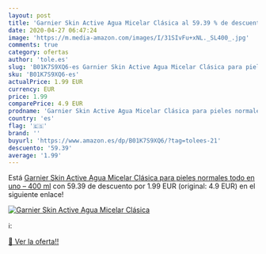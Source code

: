 ```yaml
---
layout: post
title: 'Garnier Skin Active Agua Micelar Clásica al 59.39 % de descuento'
date: 2020-04-27 06:47:24
image: 'https://m.media-amazon.com/images/I/31SIvFu+xNL._SL400_.jpg'
comments: true
category: ofertas
author: 'tole.es'
slug: 'B01K7S9XQ6-es Garnier Skin Active Agua Micelar Clásica para pieles...'
sku: 'B01K7S9XQ6-es'
actualPrice: 1.99 EUR
currency: EUR
price: 1.99
comparePrice: 4.9 EUR
prodname: 'Garnier Skin Active Agua Micelar Clásica para pieles normales todo en uno – 400 ml'
country: 'es'
flag: '🇪🇸'
brand: ''
buyurl: 'https://www.amazon.es/dp/B01K7S9XQ6/?tag=tolees-21'
descuento: '59.39'
average: '1.99'
---
```


Está [Garnier Skin Active Agua Micelar Clásica para pieles normales todo en uno – 400 ml](https://www.amazon.es/dp/B01K7S9XQ6/?tag=tolees-21) con 59.39 de descuento por 1.99 EUR (original: 4.9 EUR) en el siguiente enlace!

[![Garnier Skin Active Agua Micelar Clásica](https://m.media-amazon.com/images/I/31SIvFu+xNL._SL400_.jpg)](https://www.amazon.es/dp/B01K7S9XQ6/?tag=tolees-21)

ℹ️:


[🛒 Ver la oferta!!](https://www.amazon.es/dp/B01K7S9XQ6/?tag=tolees-21)

